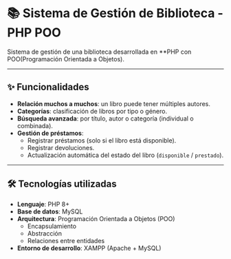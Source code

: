# 📚 Sistema de Gestión de Biblioteca - PHP POO

Sistema de gestión de una biblioteca desarrollada en **PHP con POO(Programación Orientada a Objetos).

---

## ✨ Funcionalidades
- **Relación muchos a muchos**: un libro puede tener múltiples autores.
- **Categorías**: clasificación de libros por tipo o género.
- **Búsqueda avanzada**: por título, autor o categoría (individual o combinada).
- **Gestión de préstamos**:
  - Registrar préstamos (solo si el libro está disponible).
  - Registrar devoluciones.
  - Actualización automática del estado del libro (`disponible` / `prestado`).

---

## 🛠️ Tecnologías utilizadas

- **Lenguaje**: PHP 8+
- **Base de datos**: MySQL
- **Arquitectura**: Programación Orientada a Objetos (POO)
  - Encapsulamiento
  - Abstracción
  - Relaciones entre entidades
- **Entorno de desarrollo**: XAMPP (Apache + MySQL)